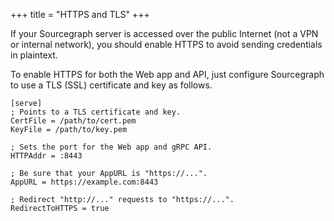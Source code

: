 +++
title = "HTTPS and TLS"
+++

If your Sourcegraph server is accessed over the public Internet (not a
VPN or internal network), you should enable HTTPS to avoid sending
credentials in plaintext.

To enable HTTPS for both the Web app and API, just configure
Sourcegraph to use a TLS (SSL) certificate and key as follows.


```
[serve]
; Points to a TLS certificate and key.
CertFile = /path/to/cert.pem
KeyFile = /path/to/key.pem

; Sets the port for the Web app and gRPC API.
HTTPAddr = :8443

; Be sure that your AppURL is "https://...".
AppURL = https://example.com:8443

; Redirect "http://..." requests to "https://...".
RedirectToHTTPS = true
```

